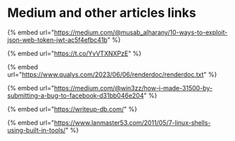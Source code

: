 # Medium and other articles links

{% embed url="https://medium.com/@musab_alharany/10-ways-to-exploit-json-web-token-jwt-ac5f4efbc41b" %}

{% embed url="https://t.co/YvVTXNXPzE" %}

{% embed url="https://www.qualys.com/2023/06/06/renderdoc/renderdoc.txt" %}

{% embed url="https://medium.com/@win3zz/how-i-made-31500-by-submitting-a-bug-to-facebook-d31bb046e204" %}

{% embed url="https://writeup-db.com/" %}

{% embed url="https://www.lanmaster53.com/2011/05/7-linux-shells-using-built-in-tools/" %}
